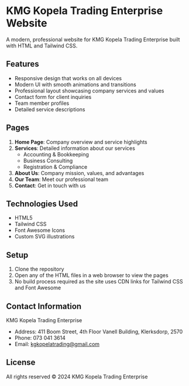 # KMG Kopela Trading Enterprise Website

A modern, professional website for KMG Kopela Trading Enterprise built with HTML and Tailwind CSS.

## Features

- Responsive design that works on all devices
- Modern UI with smooth animations and transitions
- Professional layout showcasing company services and values
- Contact form for client inquiries
- Team member profiles
- Detailed service descriptions

## Pages

1. **Home Page**: Company overview and service highlights
2. **Services**: Detailed information about our services
   - Accounting & Bookkeeping
   - Business Consulting
   - Registration & Compliance
3. **About Us**: Company mission, values, and advantages
4. **Our Team**: Meet our professional team
5. **Contact**: Get in touch with us

## Technologies Used

- HTML5
- Tailwind CSS
- Font Awesome Icons
- Custom SVG illustrations

## Setup

1. Clone the repository
2. Open any of the HTML files in a web browser to view the pages
3. No build process required as the site uses CDN links for Tailwind CSS and Font Awesome

## Contact Information

KMG Kopela Trading Enterprise
- Address: 411 Boom Street, 4th Floor Vanell Building, Klerksdorp, 2570
- Phone: 073 041 3614
- Email: kgkopelatrading@gmail.com

## License

All rights reserved © 2024 KMG Kopela Trading Enterprise

